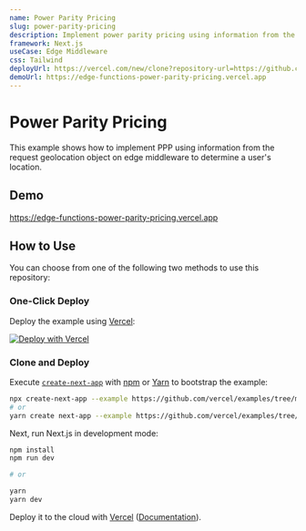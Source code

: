 ```yaml
---
name: Power Parity Pricing
slug: power-parity-pricing
description: Implement power parity pricing using information from the request geolocation object in Edge Middleware.
framework: Next.js
useCase: Edge Middleware
css: Tailwind
deployUrl: https://vercel.com/new/clone?repository-url=https://github.com/vercel/examples/tree/main/edge-middleware/power-parity-pricing&project-name=power-parity-pricing&repository-name=power-parity-pricing
demoUrl: https://edge-functions-power-parity-pricing.vercel.app
---
```


# Power Parity Pricing

This example shows how to implement PPP using information from the request geolocation object on edge middleware to determine a user's location.

## Demo

https://edge-functions-power-parity-pricing.vercel.app

## How to Use

You can choose from one of the following two methods to use this repository:

### One-Click Deploy

Deploy the example using [Vercel](https://vercel.com?utm_source=github&utm_medium=readme&utm_campaign=vercel-examples):

[![Deploy with Vercel](https://vercel.com/button)](https://vercel.com/new/clone?repository-url=https://github.com/vercel/examples/tree/main/edge-middleware/power-parity-pricing&project-name=power-parity-pricing&repository-name=power-parity-pricing)

### Clone and Deploy

Execute [`create-next-app`](https://github.com/vercel/next.js/tree/canary/packages/create-next-app) with [npm](https://docs.npmjs.com/cli/init) or [Yarn](https://yarnpkg.com/lang/en/docs/cli/create/) to bootstrap the example:

```bash
npx create-next-app --example https://github.com/vercel/examples/tree/main/edge-middleware/power-parity-pricing power-parity-pricing
# or
yarn create next-app --example https://github.com/vercel/examples/tree/main/edge-middleware/power-parity-pricing power-parity-pricing
```

Next, run Next.js in development mode:

```bash
npm install
npm run dev

# or

yarn
yarn dev
```

Deploy it to the cloud with [Vercel](https://vercel.com/new?utm_source=github&utm_medium=readme&utm_campaign=edge-middleware-eap) ([Documentation](https://nextjs.org/docs/deployment)).
